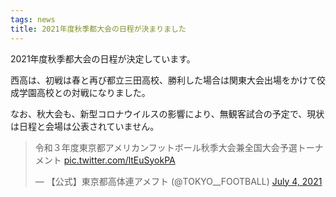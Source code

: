 ```yaml
---
tags: news
title: 2021年度秋季都大会の日程が決まりました
---
```


2021年度秋季都大会の日程が決定しています。

西高は、初戦は春と再び都立三田高校、勝利した場合は関東大会出場をかけて佼成学園高校との対戦になりました。

なお、秋大会も、新型コロナウイルスの影響により、無観客試合の予定で、現状は日程と会場は公表されていません。

<blockquote class="twitter-tweet"><p lang="ja" dir="ltr">令和３年度東京都アメリカンフットボール秋季大会兼全国大会予選トーナメント <a href="https://t.co/ltEuSyokPA">pic.twitter.com/ltEuSyokPA</a></p>&mdash; 【公式】東京都高体連アメフト (@TOKYO__FOOTBALL) <a href="https://twitter.com/TOKYO__FOOTBALL/status/1411798106564300803?ref_src=twsrc%5Etfw">July 4, 2021</a></blockquote> <script async src="https://platform.twitter.com/widgets.js" charset="utf-8"></script>